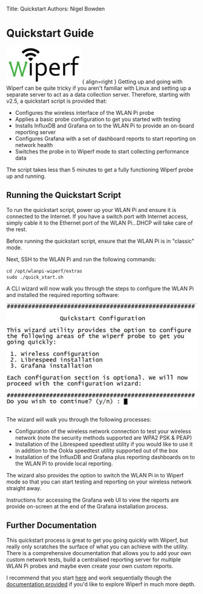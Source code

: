 Title: Quickstart
Authors: Nigel Bowden

# Quickstart Guide
![wiperf_logo](images/wiperf_logo.png){ align=right }
Getting up and going with Wiperf can be quite tricky if you aren't familiar with Linux and setting up a separate server to act as a data collection server. Therefore, starting with v2.5, a quickstart script is provided that:

- Configures the wireless interface of the WLAN Pi probe
- Applies a basic probe configuration to get you started with testing
- Installs InfluxDB and Grafana on to the WLAN Pi to provide an on-board reporting server
- Configures Grafana with a set of dashboard reports to start reporting on network health
- Switches the probe in to Wiperf mode to start collecting performance data

The script takes less than 5 minutes to get a fully functioning Wiperf probe up and running.

## Running the Quickstart Script
To run the quickstart script, power up your WLAN Pi and ensure it is connected to the Internet. If you have a switch port with Internet access, simply cable it to the Ethernet port of the WLAN Pi...DHCP will take care of the rest.

Before running the quickstart script, ensure that the WLAN Pi is in "classic" mode.

Next, SSH to the WLAN Pi and run the following commands:

```
cd /opt/wlanpi-wiperf/extras
sudo ./quick_start.sh
```

A CLI wizard will now walk you through the steps to configure the WLAN Pi and installed the required reporting software:

![Quickstart Wizard](images/wizard.jpg)

The wizard will walk you through the following processes:

 - Configuration of the wireless network connection to test your wireless network (note the security methods supported are WPA2 PSK & PEAP)
 - Installation of the Librespeed speedtest utility if you would like to use it in addition to the Ookla speedtest utility supported out of the box 
 - Installation of the InfluxDB and Grafana plus reporting dashboards on to the WLAN Pi to provide local reporting.

The wizard also provides the option to switch the WLAN Pi in to Wiperf mode so that you can start testing and reporting on your wireless network straight away.

Instructions for accessing the Grafana web UI to view the reports are provide on-screen at the end of the Grafana installation process.

## Further Documentation
This quickstart process is great to get you going quickly with Wiperf, but really only scratches the surface of what you can achieve with the utility. There is a comprehensive documentation that allows you to add your own custom network tests, build a centralised reporting server for multiple WLAN Pi probes and maybe even create your own custom reports.

I recommend that you start [here](operation.md) and work sequentially though the [documentation provided](operation.md) if you'd like to explore Wiperf in much more depth.

